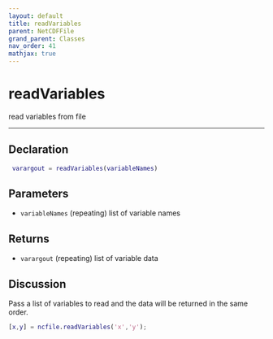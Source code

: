 ```yaml
---
layout: default
title: readVariables
parent: NetCDFFile
grand_parent: Classes
nav_order: 41
mathjax: true
---
```


#  readVariables

read variables from file


---

## Declaration
```matlab
 varargout = readVariables(variableNames)
```
## Parameters
+ `variableNames`  (repeating) list of variable names

## Returns
+ `varargout`  (repeating) list of variable data

## Discussion

  Pass a list of variables to read and the data will be
  returned in the same order.
  
  ```matlab
  [x,y] = ncfile.readVariables('x','y');
  ```
 
        
